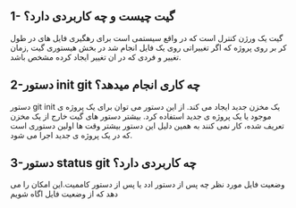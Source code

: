 ## 1- گیت چیست و چه کاربردی دارد؟
گیت یک ورژن کنترل است که در واقع سیستمی است برای رهگیری فایل های در طول کر بر روی پروژه که اگر تغییراتی روی یک فایل انجام شد در بخش هیستوری گیت ,زمان تغییر و فردی که در ان تغییر ایجاد کرده مشخص باشد.
## 2-دستور init git چه کاری انجام میدهد؟
دستور git init یک مخزن جدید ایجاد می کند. از این دستور می توان برای یک پروژه ی موجود یا یک پروژه ی جدید استفاده کرد. بیشتر دستور های گیت خارج از یک مخزن تعریف شده، کار نمی کنند به همین دلیل این دستور بیشتر وقت ها اولین دستوری است که در یک پروژه ی جدید اجرا می شود.
## 3-دستور status git چه کاربردی دارد؟
وضعیت فایل مورد نظر چه پس از دستور ادد یا پس از دستور کاممیت.این امکان را می دهد که از وضعیت فایل اگاه شویم

